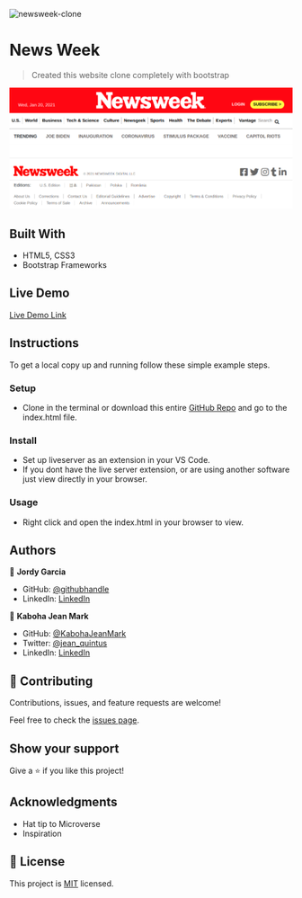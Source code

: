 ![newsweek-clone](https://img.shields.io/badge/myapp-blueviolet)

# News Week

> Created this website clone completely with bootstrap

![screenshot](assets/milestone1.png)

## Built With

- HTML5, CSS3
- Bootstrap Frameworks

## Live Demo

[Live Demo Link](https://garciajordy.github.io/NewsWeek-Project/)

## Instructions
To get a local copy up and running follow these simple example steps.

### Setup
- Clone in the terminal or download this entire [GitHub Repo](https://github.com/garciajordy/NewsWeek-Project) and go to the index.html file.

### Install
- Set up liveserver as an extension in your VS Code.
- If you dont have the live server extension, or are using another software just view directly in your browser.

### Usage
- Right click and open the index.html in your browser to view.

## Authors

👤 **Jordy Garcia**

- GitHub: [@githubhandle](https://github.com/garciajordy)
- LinkedIn: [LinkedIn](https://www.linkedin.com/in/jordy-garcia-675849206/)

👤 **Kaboha Jean Mark**

- GitHub: [@KabohaJeanMark](https://github.com/KabohaJeanMark)
- Twitter: [@jean_quintus](https://twitter.com/jean_quintus)
- LinkedIn: [LinkedIn](https://www.linkedin.com/in/jean-mark-kaboha-software-engineer/)

## 🤝 Contributing

Contributions, issues, and feature requests are welcome!

Feel free to check the [issues page](issues/).

## Show your support

Give a ⭐️ if you like this project!

## Acknowledgments

- Hat tip to Microverse
- Inspiration

## 📝 License

This project is [MIT](./LICENSE) licensed.
